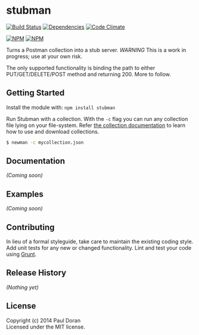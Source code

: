 # stubman 
  [![Build Status](https://secure.travis-ci.org/dorzey/stubman.png?branch=master)](http://travis-ci.org/dorzey/stubman)
  [![Dependencies](https://david-dm.org/dorzey/stubman.png)](https://david-dm.org/dorzey/stubman)
  [![Code Climate](https://codeclimate.com/github/dorzey/stubman.png)](https://codeclimate.com/github/dorzey/stubman)

[![NPM](https://nodei.co/npm/stubman?stars&downloads)](https://nodei.co/npm/stubman/)
[![NPM](https://nodei.co/npm-dl/stubman.png)](https://nodei.co/npm/stubman/)

Turns a Postman collection into a stub server. *WARNING* This is a work in progress; use at your own risk.

The only supported functionality is binding the path to either PUT/GET/DELETE/POST method and returning 200. More to follow.


## Getting Started
Install the module with: `npm install stubman`

Run Stubman with a collection. With the `-c` flag you can run any collection file lying on your file-system. Refer [the collection documentation](http://www.getpostman.com/docs/collections) to learn how to use and download collections.

```bash
$ newman -c mycollection.json
```

## Documentation
_(Coming soon)_

## Examples
_(Coming soon)_

## Contributing
In lieu of a formal styleguide, take care to maintain the existing coding style. Add unit tests for any new or changed functionality. Lint and test your code using [Grunt](http://gruntjs.com/).

## Release History
_(Nothing yet)_

## License
Copyright (c) 2014 Paul Doran  
Licensed under the MIT license.
